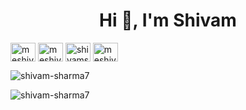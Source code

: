 <h1 align="center">Hi 👋, I'm Shivam</h1>
 
<p align="left">
<a href="https://linkedin.com/in/meshivamsharma" target="blank"><img align="center" src="https://raw.githubusercontent.com/rahuldkjain/github-profile-readme-generator/master/src/images/icons/Social/linked-in-alt.svg" alt="meshivamsharma" height="30" width="40" /></a>
<a href="https://instagram.com/meshivamsharma" target="blank"><img align="center" src="https://raw.githubusercontent.com/rahuldkjain/github-profile-readme-generator/master/src/images/icons/Social/instagram.svg" alt="meshivamsharma" height="30" width="40" /></a>
<a href="https://www.youtube.com/c/shivamsharma7" target="blank"><img align="center" src="https://raw.githubusercontent.com/rahuldkjain/github-profile-readme-generator/master/src/images/icons/Social/youtube.svg" alt="shivamsharma7" height="30" width="40" /></a>
<a href="https://auth.geeksforgeeks.org/user/meshivam81" target="blank"><img align="center" src="https://raw.githubusercontent.com/rahuldkjain/github-profile-readme-generator/master/src/images/icons/Social/geeks-for-geeks.svg" alt="meshivam81" height="30" width="40" /></a>
</p>

<p align="left"> <img src="https://komarev.com/ghpvc/?username=shivam-sharma7&label=Profile%20views&color=0e75b6&style=flat" alt="shivam-sharma7" /> </p>

<p><img align="center" src="https://github-readme-stats.vercel.app/api/top-langs?username=shivam-sharma7&show_icons=true&locale=en&layout=compact" alt="shivam-sharma7" /></p>
